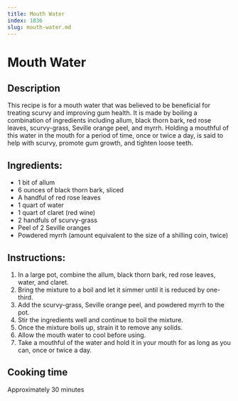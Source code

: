 ```yaml
---
title: Mouth Water
index: 1836
slug: mouth-water.md
---
```


# Mouth Water

## Description
This recipe is for a mouth water that was believed to be beneficial for treating scurvy and improving gum health. It is made by boiling a combination of ingredients including allum, black thorn bark, red rose leaves, scurvy-grass, Seville orange peel, and myrrh. Holding a mouthful of this water in the mouth for a period of time, once or twice a day, is said to help with scurvy, promote gum growth, and tighten loose teeth.

## Ingredients:
- 1 bit of allum
- 6 ounces of black thorn bark, sliced
- A handful of red rose leaves
- 1 quart of water
- 1 quart of claret (red wine)
- 2 handfuls of scurvy-grass
- Peel of 2 Seville oranges
- Powdered myrrh (amount equivalent to the size of a shilling coin, twice)

## Instructions:
1. In a large pot, combine the allum, black thorn bark, red rose leaves, water, and claret.
2. Bring the mixture to a boil and let it simmer until it is reduced by one-third.
3. Add the scurvy-grass, Seville orange peel, and powdered myrrh to the pot.
4. Stir the ingredients well and continue to boil the mixture.
5. Once the mixture boils up, strain it to remove any solids.
6. Allow the mouth water to cool before using.
7. Take a mouthful of the water and hold it in your mouth for as long as you can, once or twice a day.

## Cooking time
Approximately 30 minutes